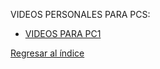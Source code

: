 VIDEOS PERSONALES PARA PCS:

* [VIDEOS PARA PC1](videos-pc1.md)


[Regresar al índice](../README.md)
